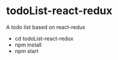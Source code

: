 # todoList-react-redux
A todo list based on react-redux
* cd todoList-react-redux
* npm install
* npm start
